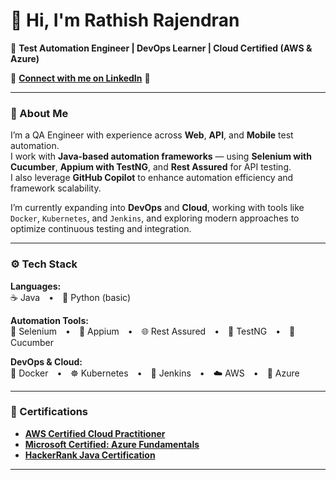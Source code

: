 # 👋 Hi, I'm Rathish Rajendran  

🎯 **Test Automation Engineer | DevOps Learner | Cloud Certified (AWS & Azure)**  

🔗 **[Connect with me on LinkedIn](https://www.linkedin.com/in/your-linkedin-username)** 🔹

---

### 🧠 About Me  

I’m a QA Engineer with experience across **Web**, **API**, and **Mobile** test automation.  
I work with **Java-based automation frameworks** — using **Selenium with Cucumber**, **Appium with TestNG**, and **Rest Assured** for API testing.  
I also leverage **GitHub Copilot** to enhance automation efficiency and framework scalability.  

I’m currently expanding into **DevOps** and **Cloud**, working with tools like  
`Docker`, `Kubernetes`, and `Jenkins`, and exploring modern approaches to optimize continuous testing and integration.  

---

### ⚙️ Tech Stack  

**Languages:**  
☕ Java • 🐍 Python (basic)

**Automation Tools:**  
🧪 Selenium • 📱 Appium • 🌐 Rest Assured • 🧩 TestNG • 🍃 Cucumber  

**DevOps & Cloud:**  
🐳 Docker • ☸️ Kubernetes • 🔧 Jenkins • ☁️ AWS • 🔹 Azure  

---

### 🏅 Certifications  

- **[AWS Certified Cloud Practitioner](https://www.credly.com/badges/81682679-c5dc-40ba-97b0-24c92bb3f27e/linked_in_profile)**
- **[Microsoft Certified: Azure Fundamentals](https://learn.microsoft.com/en-us/users/rathishr-9654/credentials/b97dfa0b8aa86203?ref=https%3A%2F%2Fwww.linkedin.com%2F)**  
- **[HackerRank Java Certification](https://www.hackerrank.com/certificates/b7b308969fdf)**  

---

